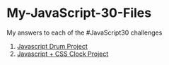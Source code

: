 # My-JavaScript-30-Files
My answers to each of the #JavaScript30 challenges

<ol>
<li><a href="https://htmlpreview.github.io/?https://github.com/nicolasqueen/My-JavaScript-30-Files/blob/master/JavaScript%20Drum%20Kit/index.html">Javascript Drum Project</a></li>
<li><a href="https://htmlpreview.github.io/?https://github.com/nicolasqueen/My-JavaScript-30-Files/blob/master/02%20-%20JS%20%2B%20CSS%20Clock/index.html">Javascript + CSS Clock Project</a></li>
</ol>
